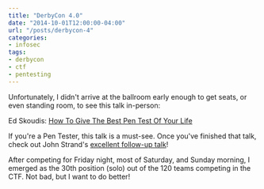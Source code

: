 ```yaml
---
title: "DerbyCon 4.0"
date: "2014-10-01T12:00:00-04:00"
url: "/posts/derbycon-4"
categories:
- infosec
tags:
- derbycon
- ctf
- pentesting
---
```

Unfortunately, I didn't arrive at the ballroom early enough to get seats, or
even standing room, to see this talk in-person:

Ed Skoudis: [How To Give The Best Pen Test Of Your Life][Skoudis]

If you're a Pen Tester, this talk is a must-see. Once you've finished that talk,
check out John Strand's [excellent follow-up talk][Strand]!

After competing for Friday night, most of Saturday, and Sunday morning, I
emerged as the 30th position (solo) out of the 120 teams competing in the CTF.
Not bad, but I want to do better!

[Skoudis]: http://www.irongeek.com/i.php?page=videos/derbycon4/t102-how-to-give-the-best-pen-test-of-your-life-ed-skoudis
[Strand]: http://www.irongeek.com/i.php?page=videos/derbycon4/t202-how-not-to-suck-at-pen-testing-john-strand
